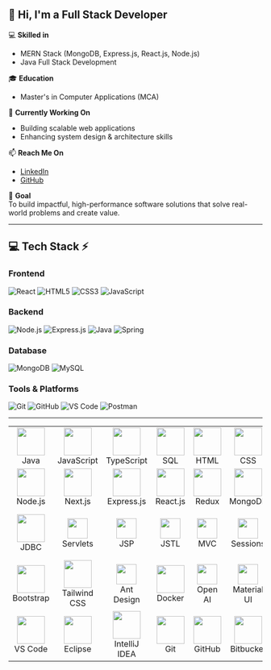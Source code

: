 ## 👋 Hi, I'm a Full Stack Developer  

💻 **Skilled in**  
- MERN Stack (MongoDB, Express.js, React.js, Node.js)  
- Java Full Stack Development  

🎓 **Education**  
- Master's in Computer Applications (MCA)  

🌱 **Currently Working On**  
- Building scalable web applications  
- Enhancing system design & architecture skills  

📫 **Reach Me On**  
- [LinkedIn](#)  
- [GitHub](#)  

🚀 **Goal**  
To build impactful, high-performance software solutions that solve real-world problems and create value.  

---

## 💻 Tech Stack ⚡  

### Frontend  
![React](https://img.shields.io/badge/React-20232A?style=for-the-badge&logo=react&logoColor=61DAFB) 
![HTML5](https://img.shields.io/badge/HTML5-E34F26?style=for-the-badge&logo=html5&logoColor=white) 
![CSS3](https://img.shields.io/badge/CSS3-1572B6?style=for-the-badge&logo=css3&logoColor=white) 
![JavaScript](https://img.shields.io/badge/JavaScript-323330?style=for-the-badge&logo=javascript&logoColor=F7DF1E)  

### Backend  
![Node.js](https://img.shields.io/badge/Node.js-339933?style=for-the-badge&logo=node.js&logoColor=white) 
![Express.js](https://img.shields.io/badge/Express.js-000000?style=for-the-badge&logo=express&logoColor=white) 
![Java](https://img.shields.io/badge/Java-ED8B00?style=for-the-badge&logo=java&logoColor=white) 
![Spring](https://img.shields.io/badge/Spring-6DB33F?style=for-the-badge&logo=spring&logoColor=white)  

### Database  
![MongoDB](https://img.shields.io/badge/MongoDB-4EA94B?style=for-the-badge&logo=mongodb&logoColor=white) 
![MySQL](https://img.shields.io/badge/MySQL-005C84?style=for-the-badge&logo=mysql&logoColor=white)  

### Tools & Platforms  
![Git](https://img.shields.io/badge/Git-F05032?style=for-the-badge&logo=git&logoColor=white) 
![GitHub](https://img.shields.io/badge/GitHub-181717?style=for-the-badge&logo=github&logoColor=white) 
![VS Code](https://img.shields.io/badge/VS%20Code-0078D4?style=for-the-badge&logo=visual-studio-code&logoColor=white) 
![Postman](https://img.shields.io/badge/Postman-FF6C37?style=for-the-badge&logo=postman&logoColor=white)  

---


<table align="center">
  <tr>
  <td align="center" width="90"><img src="https://skillicons.dev/icons?i=java" width="55" height="55" /><br>Java</td>
  <td align="center" width="90"><img src="https://skillicons.dev/icons?i=js" width="55" height="55" /><br>JavaScript</td>
  <td align="center" width="90"><img src="https://skillicons.dev/icons?i=ts" width="55" height="55" /><br>TypeScript</td>
  <td align="center" width="90"><img src="https://skillicons.dev/icons?i=mysql" width="55" height="55" /><br>SQL</td>
  <td align="center" width="90"><img src="https://skillicons.dev/icons?i=html" width="55" height="55" /><br>HTML</td>
  <td align="center" width="90"><img src="https://skillicons.dev/icons?i=css" width="55" height="55" /><br>CSS</td>
  <td align="center" width="90"><img src="https://skillicons.dev/icons?i=cpp" width="55" height="55" /><br>C++</td>
  <td align="center" width="90"><img src="https://skillicons.dev/icons?i=c" width="55" height="55" /><br>C</td>
  <td align="center" width="90"><img src="https://skillicons.dev/icons?i=mongodb" width="55" height="55" /><br>MongoDB</td>
  <td align="center" width="90"><img src="https://skillicons.dev/icons?i=mysql" width="55" height="55" /><br>MySQL</td>
</tr>
<tr>
  <td align="center" width="90"><img src="https://skillicons.dev/icons?i=nodejs" width="55" height="55" /><br>Node.js</td>
  <td align="center" width="90"><img src="https://skillicons.dev/icons?i=nextjs" width="55" height="55" /><br>Next.js</td>
  <td align="center" width="90"><img src="https://skillicons.dev/icons?i=express" width="55" height="55" /><br>Express.js</td>
  <td align="center" width="90"><img src="https://skillicons.dev/icons?i=react" width="55" height="55" /><br>React.js</td>
  <td align="center" width="90"><img src="https://skillicons.dev/icons?i=redux" width="55" height="55" /><br>Redux</td>
  <td align="center" width="90"><img src="https://skillicons.dev/icons?i=mongodb" width="55" height="55" /><br>MongoDB</td>
   <td align="center" width="90"><img src="https://skillicons.dev/icons?i=python" width="55" height="55" /><br>Python</td>
  <td align="center" width="90"><img src="https://img.shields.io/badge/EJS-yellow?style=for-the-badge&logo=ejs&logoColor=black" height="40" /><br>EJS</td>
  <td align="center" width="90"><img src="https://img.shields.io/badge/JWT-black?style=for-the-badge&logo=jsonwebtokens&logoColor=white" height="40" /><br>JWT</td>
  <td align="center" width="90"><img src="https://img.shields.io/badge/Password-darkblue?style=for-the-badge&logo=keepassxc&logoColor=white" height="40" /><br>Password</td>
</tr>
<tr>
  <td align="center" width="90"><img src="https://skillicons.dev/icons?i=java" width="55" height="55" /><br>JDBC</td>
  <td align="center" width="90"><img src="https://img.shields.io/badge/Servlets-orange?style=for-the-badge" height="40" /><br>Servlets</td>
  <td align="center" width="90"><img src="https://img.shields.io/badge/JSP-blue?style=for-the-badge" height="40" /><br>JSP</td>
  <td align="center" width="90"><img src="https://img.shields.io/badge/JSTL-green?style=for-the-badge" height="40" /><br>JSTL</td>
  <td align="center" width="90"><img src="https://img.shields.io/badge/MVC-Architecture-red?style=for-the-badge" height="40" /><br>MVC</td>
  <td align="center" width="90"><img src="https://img.shields.io/badge/Session-Cookies-brown?style=for-the-badge" height="40" /><br>Sessions</td>
  <td align="center" width="90"><img src="https://img.shields.io/badge/Filters-Listeners-purple?style=for-the-badge" height="40" /><br>Filters</td>
  <td align="center" width="90"><img src="https://skillicons.dev/icons?i=spring" width="55" height="55" /><br>Spring Core</td>
  <td align="center" width="90"><img src="https://img.shields.io/badge/SpringBoot-green?style=for-the-badge&logo=springboot&logoColor=white" height="40" /><br>Spring Boot</td>
  <td align="center" width="90"><img src="https://img.shields.io/badge/Hibernate-blueviolet?style=for-the-badge&logo=hibernate&logoColor=white" height="40" /><br>Hibernate</td>
 </tr>
 <tr>
  <td align="center" width="90"><img src="https://skillicons.dev/icons?i=bootstrap" width="55" height="55" /><br>Bootstrap</td>
  <td align="center" width="90"><img src="https://skillicons.dev/icons?i=tailwind" width="55" height="55" /><br>Tailwind CSS</td>
  <td align="center" width="90"><img src="https://img.shields.io/badge/AntDesign-1890FF?style=for-the-badge&logo=antdesign&logoColor=white" height="40" /><br>Ant Design</td>
  <td align="center" width="90"><img src="https://skillicons.dev/icons?i=docker" width="55" height="55" /><br>Docker</td>
  <td align="center" width="90"><img src="https://img.shields.io/badge/OpenAI-412991?style=for-the-badge&logo=openai&logoColor=white" height="40" /><br>Open AI</td>
  <td align="center" width="90"><img src="https://img.shields.io/badge/MaterialUI-0081CB?style=for-the-badge&logo=mui&logoColor=white" height="40" /><br>Material UI</td>
  <td align="center" width="90"><img src="https://img.shields.io/badge/ReactIcons-61DAFB?style=for-the-badge&logo=react&logoColor=black" height="40" /><br>React Icons</td>
  <td align="center" width="90"><img src="https://img.shields.io/badge/ReactToastify-FF6B6B?style=for-the-badge&logo=react&logoColor=white" height="40" /><br>Toastify</td>
  <td align="center" width="90"><img src="https://skillicons.dev/icons?i=postman" width="55" height="55" /><br>Postman</td>
  <td align="center" width="90"><img src="https://img.shields.io/badge/Hopscotch-FE7A16?style=for-the-badge&logoColor=white" height="40" /><br>Hopscotch</td>
</tr>
<tr>
  <td align="center" width="90"><img src="https://skillicons.dev/icons?i=vscode" width="55" height="55" /><br>VS Code</td>
  <td align="center" width="90"><img src="https://skillicons.dev/icons?i=eclipse" width="55" height="55" /><br>Eclipse</td>
  <td align="center" width="90"><img src="https://skillicons.dev/icons?i=idea" width="55" height="55" /><br>IntelliJ IDEA</td>
  <td align="center" width="90"><img src="https://skillicons.dev/icons?i=git" width="55" height="55" /><br>Git</td>
  <td align="center" width="90"><img src="https://skillicons.dev/icons?i=github" width="55" height="55" /><br>GitHub</td>
  <td align="center" width="90"><img src="https://skillicons.dev/icons?i=bitbucket" width="55" height="55" /><br>Bitbucket</td>
  <td align="center" width="90"><img src="https://img.shields.io/badge/Swagger-85EA2D?style=for-the-badge&logo=swagger&logoColor=black" height="40" /><br>Swagger</td>
  <td align="center" width="90"><img src="https://img.shields.io/badge/Maven-C71A36?style=for-the-badge&logo=apachemaven&logoColor=white" height="40" /><br>Maven</td>
</tr>

</table>

</div>
